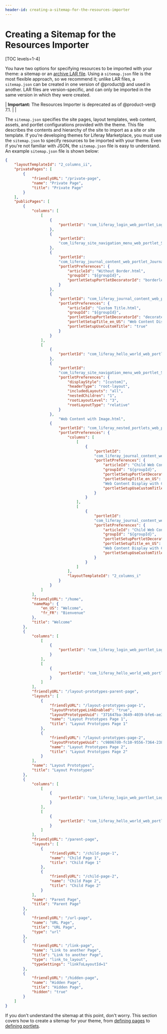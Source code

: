 ```yaml
---
header-id: creating-a-sitemap-for-the-resources-importer
---
```


# Creating a Sitemap for the Resources Importer

[TOC levels=1-4]

You have two options for specifying resources to be imported with your theme: a 
sitemap or an [archive LAR file](/docs/7-2/frameworks/-/knowledge_base/f/archiving-your-sites-resources). 
Using a `sitemap.json` file is the most flexible approach, so we recommend it; 
unlike LAR files, a `sitemap.json` can be created in one version of @product@ 
and used in another. LAR files are version-specific, and can only be imported in 
the same version in which they were created. 

| **Important:** The Resources Importer is deprecated as of @product-ver@ 7.1.
| 
|

The `sitemap.json` specifies the site pages, layout templates, web content, 
assets, and portlet configurations provided with the theme. This file describes 
the contents and hierarchy of the site to import as a site or site template. If 
you're developing themes for Liferay Marketplace, you must use the 
`sitemap.json` to specify resources to be imported with your theme. Even if 
you're not familiar with JSON, the `sitemap.json` file is easy to understand. An 
example `sitemap.json` file is shown below:

```json
{
    "layoutTemplateId": "2_columns_ii",
    "privatePages": [
        {
            "friendlyURL": "/private-page",
            "name": "Private Page",
            "title": "Private Page"
        }
    ],
    "publicPages": [
        {
            "columns": [
                [
                    {
                        "portletId": "com_liferay_login_web_portlet_LoginPortlet"
                    },
                    {
                        "portletId": 
                        "com_liferay_site_navigation_menu_web_portlet_SiteNavigationMenuPortlet"
                    },
                    {
                        "portletId": 
                        "com_liferay_journal_content_web_portlet_JournalContentPortlet",
                        "portletPreferences": {
                            "articleId": "Without Border.html",
                            "groupId": "${groupId}",
                            "portletSetupPortletDecoratorId": "borderless"
                        }
                    },
                    {
                        "portletId": "com_liferay_journal_content_web_portlet_JournalContentPortlet",
                        "portletPreferences": {
                            "articleId": "Custom Title.html",
                            "groupId": "${groupId}",
                            "portletSetupPortletDecoratorId": "decorate",
                            "portletSetupTitle_en_US": "Web Content Display with Custom Title",
                            "portletSetupUseCustomTitle": "true"
                        }
                    }
                ],
                [
                    {
                        "portletId": "com_liferay_hello_world_web_portlet_HelloWorldPortlet"
                    },
                    {
                        "portletId": 
                        "com_liferay_site_navigation_menu_web_portlet_SiteNavigationMenuPortlet_INSTANCE_${groupId}",
                        "portletPreferences": {
                            "displayStyle": "[custom]",
                            "headerType": "root-layout",
                            "includedLayouts": "all",
                            "nestedChildren": "1",
                            "rootLayoutLevel": "3",
                            "rootLayoutType": "relative"
                        }
                    },
                        "Web Content with Image.html",
                    {
                        "portletId": "com_liferay_nested_portlets_web_portlet_NestedPortletsPortlet",
                        "portletPreferences": {
                            "columns": [
                                [
                                    {
                                        "portletId": 
                                        "com_liferay_journal_content_web_portlet_JournalContentPortlet",
                                        "portletPreferences": {
                                            "articleId": "Child Web Content 1.xml",
                                            "groupId": "${groupId}",
                                            "portletSetupPortletDecoratorId": "decorate",
                                            "portletSetupTitle_en_US": 
                                            "Web Content Display with Child Structure 1",
                                            "portletSetupUseCustomTitle": "true"
                                        }
                                    }
                                ],
                                [
                                    {
                                        "portletId": 
                                        "com_liferay_journal_content_web_portlet_JournalContentPortlet",
                                        "portletPreferences": {
                                            "articleId": "Child Web Content 2.xml",
                                            "groupId": "${groupId}",
                                            "portletSetupPortletDecoratorId": "decorate",
                                            "portletSetupTitle_en_US": 
                                            "Web Content Display with Child Structure 2",
                                            "portletSetupUseCustomTitle": "true"
                                        }
                                    }
                                ]
                            ],
                            "layoutTemplateId": "2_columns_i"
                        }
                    }
                ]
            ],
            "friendlyURL": "/home",
            "nameMap": {
                "en_US": "Welcome",
                "fr_FR": "Bienvenue"
            },
            "title": "Welcome"
        },
        {
            "columns": [
                [
                    {
                        "portletId": "com_liferay_login_web_portlet_LoginPortlet"
                    }
                ],
                [
                    {
                        "portletId": "com_liferay_hello_world_web_portlet_HelloWorldPortlet"
                    }
                ]
            ],
            "friendlyURL": "/layout-prototypes-parent-page", 
            "layouts": [
                {
                    "friendlyURL": "/layout-prototypes-page-1",
                    "layoutPrototypeLinkEnabled": "true",
                    "layoutPrototypeUuid": "371647ba-3649-4039-bfe6-ae32cf404737",
                    "name": "Layout Prototypes Page 1",
                    "title": "Layout Prototypes Page 1"
                },
                {
                    "friendlyURL": "/layout-prototypes-page-2",
                    "layoutPrototypeUuid": "c98067d0-fc10-9556-7364-238d39693bc4",
                    "name": "Layout Prototypes Page 2",
                    "title": "Layout Prototypes Page 2"
                }
            ],
            "name": "Layout Prototypes",
            "title": "Layout Prototypes"
        },
        {
            "columns": [
                [
                    {
                        "portletId": "com_liferay_login_web_portlet_LoginPortlet"
                    }
                ],
                [
                    {
                        "portletId": "com_liferay_hello_world_web_portlet_HelloWorldPortlet"
                    }
                ]
            ],
            "friendlyURL": "/parent-page",
            "layouts": [
                {
                    "friendlyURL": "/child-page-1",
                    "name": "Child Page 1",
                    "title": "Child Page 1"
                },
                {
                    "friendlyURL": "/child-page-2",
                    "name": "Child Page 2",
                    "title": "Child Page 2"
                }
            ],
            "name": "Parent Page",
            "title": "Parent Page"
        },
        {
            "friendlyURL": "/url-page",
            "name": "URL Page",
            "title": "URL Page",
            "type": "url"
        },
        {
            "friendlyURL": "/link-page",
            "name": "Link to another Page",
            "title": "Link to another Page",
            "type": "link_to_layout",
            "typeSettings": "linkToLayoutId=1"
        },
        {
            "friendlyURL": "/hidden-page",
            "name": "Hidden Page",
            "title": "Hidden Page",
            "hidden": "true"
        }
    ]
}
```

If you don't understand the sitemap at this point, don't worry. This section 
covers how to create a sitemap for your theme, from 
[defining pages](/docs/7-2/frameworks/-/knowledge_base/f/defining-layout-templates-and-pages-in-a-sitemap) 
to 
[defining portlets](/docs/7-2/frameworks/-/knowledge_base/f/defining-portlets-in-a-sitemap). 
